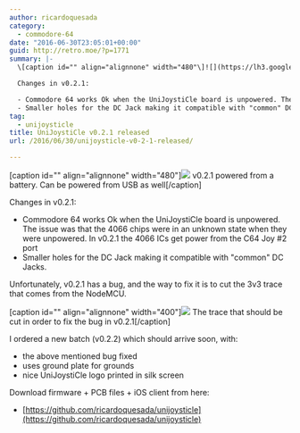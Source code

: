 ```yaml
---
author: ricardoquesada
category:
  - commodore-64
date: "2016-06-30T23:05:01+00:00"
guid: http://retro.moe/?p=1771
summary: |-
  \[caption id="" align="alignnone" width="480"\]![](https://lh3.googleusercontent.com/-wbKhFizysbk/V3Wh7rzaKoI/AAAAAAABetg/CS2OlIXzJz4Vx_dCfFOB3GAbViJf_wCCACCo/s640/IMG_0207.jpg) v0.2.1 powered from a battery. Can be powered from USB as well\[/caption\]

  Changes in v0.2.1:

  - Commodore 64 works Ok when the UniJoystiCle board is unpowered. The issue was that the 4066 chips were in an unknown state when they were unpowered. In v0.2.1 the 4066 ICs get power from the C64 Joy #2 port
  - Smaller holes for the DC Jack making it compatible with "common" DC Jacks.
tag:
  - unijoysticle
title: UniJoystiCle v0.2.1 released
url: /2016/06/30/unijoysticle-v0-2-1-released/

---
```

\[caption id="" align="alignnone" width="480"\]![](https://lh3.googleusercontent.com/-wbKhFizysbk/V3Wh7rzaKoI/AAAAAAABetg/CS2OlIXzJz4Vx_dCfFOB3GAbViJf_wCCACCo/s640/IMG_0207.jpg) v0.2.1 powered from a battery. Can be powered from USB as well\[/caption\]

Changes in v0.2.1:

- Commodore 64 works Ok when the UniJoystiCle board is unpowered. The issue was that the 4066 chips were in an unknown state when they were unpowered. In v0.2.1 the 4066 ICs get power from the C64 Joy #2 port
- Smaller holes for the DC Jack making it compatible with "common" DC Jacks.

Unfortunately, v0.2.1 has a bug, and the way to fix it is to cut the 3v3 trace that comes from the NodeMCU.

\[caption id="" align="alignnone" width="400"\]![](https://lh3.googleusercontent.com/-TX2rsCHewss/V3WkYjzVGzI/AAAAAAABets/ImuAhiauLcs75aRc-GRo_JgtJi5cpdyrgCCo/s400/IMG_0209.jpg) The trace that should be cut in order to fix the bug in v0.2.1\[/caption\]

I ordered a new batch (v0.2.2) which should arrive soon, with:

- the above mentioned bug fixed
- uses ground plate for grounds
- nice UniJoystiCle logo printed in silk screen

Download firmware + PCB files + iOS client from here:

- [https://github.com/ricardoquesada/unijoysticle](https://github.com/ricardoquesada/unijoysticle)
